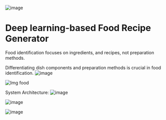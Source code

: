 
![image](https://github.com/user-attachments/assets/79aa77ca-46a7-48e1-a009-4389b46ddd08)

# Deep learning-based Food Recipe Generator 

Food identification focuses on ingredients, and recipes, not preparation methods. 

Differentiating dish components and preparation methods is crucial in food identification.
![image](https://github.com/user-attachments/assets/50ab7898-f9e3-4ec1-8d10-91cc8fc27dac)


![Img food](https://github.com/user-attachments/assets/e2528719-8bef-4251-aa53-31269162cf0b)

System Architecture:
![image](https://github.com/user-attachments/assets/8b8ad79d-29b3-4dbb-b411-b08ff6a08221)

![image](https://github.com/user-attachments/assets/f9e64c0c-63a9-4030-85ee-87331223a70a)

![image](https://github.com/user-attachments/assets/3173dd31-61df-4c9c-8c1c-bab751a4ac67)
